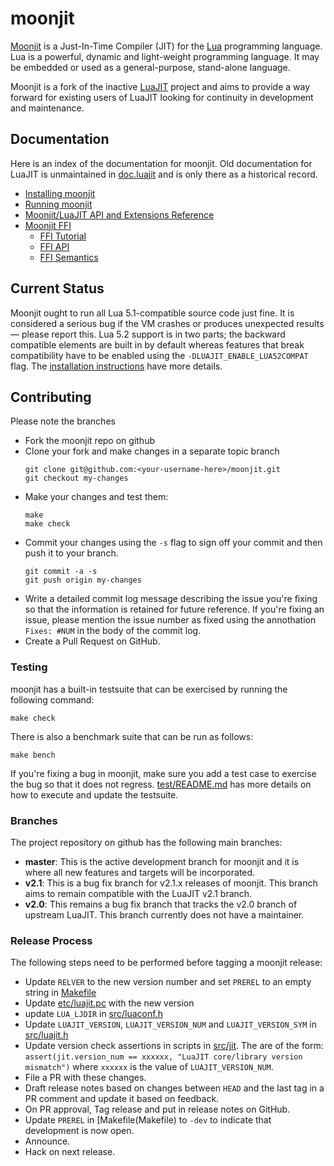 # moonjit

[Moonjit](https://github.com/moonjit/moonjit) is a Just-In-Time Compiler (JIT)
for the [Lua](http://www.lua.org/) programming language.  Lua is a powerful,
dynamic and light-weight programming language. It may be embedded or used as a
general-purpose, stand-alone language.

Moonjit is a fork of the inactive [LuaJIT](https://luajit.org) project and aims
to provide a way forward for existing users of LuaJIT looking for continuity in
development and maintenance.

## Documentation

Here is an index of the documentation for moonjit.  Old documentation for
LuaJIT is unmaintained in [doc.luajit](doc.luajit) and is only there as a
historical record.

* [Installing moonjit](INSTALL.md)
* [Running moonjit](doc/moonjit.md)
* [Moonjit/LuaJIT API and Extensions Reference](doc/extensions.md)
* [Moonjit FFI](doc/ffi/ffi.md)
  * [FFI Tutorial](doc/ffi/ffi-tutorial)
  * [FFI API](doc/ffi/ffi-api.md)
  * [FFI Semantics](doc/ffi/ffi-semantics.md)

## Current Status

Moonjit ought to run all Lua 5.1-compatible source code just fine. It is
considered a serious bug if the VM crashes or produces unexpected results —
please report this.  Lua 5.2 support is in two parts; the backward compatible
elements are built in by default whereas features that break compatibility have
to be enabled using the `-DLUAJIT_ENABLE_LUA52COMPAT` flag.  The [installation
instructions](INSTALL.md) have more details.

## Contributing

Please note the branches

* Fork the moonjit repo on github
* Clone your fork and make changes in a separate topic branch
  ``` shell
  git clone git@github.com:<your-username-here>/moonjit.git
  git checkout my-changes
  ```
* Make your changes and test them:
  ```
  make
  make check
  ```
* Commit your changes using the `-s` flag to sign off your commit and then push
  it to your branch.
  ```
  git commit -a -s
  git push origin my-changes
  ```
* Write a detailed commit log message describing the issue you're fixing so that the information is retained for future reference. If you're fixing an issue, please mention the issue number as fixed using the annothation `Fixes: #NUM` in the body of the commit log.
* Create a Pull Request on GitHub.

### Testing

moonjit has a built-in testsuite that can be exercised by running the following command:

```
make check
```

There is also a benchmark suite that can be run as follows:

```
make bench
```

If you're fixing a bug in moonjit, make sure you add a test case to exercise the bug so that it does not regress.  [test/README.md](test/README) has more details on how to execute and update the testsuite.

### Branches

The project repository on github has the following main branches:

* **master**: This is the active development branch for moonjit and it is where
  all new features and targets will be incorporated.
* **v2.1**: This is a bug fix branch for v2.1.x releases of moonjit.  This
  branch aims to remain compatible with the LuaJIT v2.1 branch.
* **v2.0**: This remains a bug fix branch that tracks the v2.0 branch of
  upstream LuaJIT.  This branch currently does not have a maintainer.

### Release Process

The following steps need to be performed before tagging a moonjit release:

* Update `RELVER` to the new version number and set `PREREL` to an empty string
  in [Makefile](Makefile)
* Update [etc/luajit.pc](etc/luajit.pc) with the new version
* update `LUA_LJDIR` in [src/luaconf.h](src/luaconf.h)
* Update `LUAJIT_VERSION`, `LUAJIT_VERSION_NUM` and `LUAJIT_VERSION_SYM` in
  [src/luajit.h](src/luajit.h)
* Update version check assertions in scripts in [src/jit](src/jit).  The are of
  the form:
  `assert(jit.version_num == xxxxxx, "LuaJIT core/library version mismatch")`
  where `xxxxxx` is the value of `LUAJIT_VERSION_NUM`.
* File a PR with these changes.
* Draft release notes based on changes between `HEAD` and the last tag in a PR
  comment and update it based on feedback.
* On PR approval, Tag release and put in release notes on GitHub.
* Update `PREREL` in [Makefile(Makefile) to `-dev` to indicate that development
  is now open.
* Announce.
* Hack on next release.
